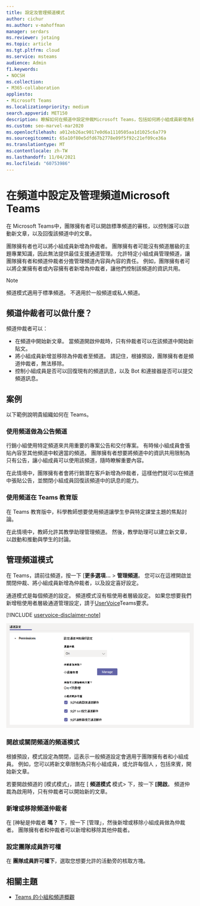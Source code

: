```yaml
---
title: 設定及管理頻道模式
author: cichur
ms.author: v-mahoffman
manager: serdars
ms.reviewer: jotaing
ms.topic: article
ms.tgt.pltfrm: cloud
ms.service: msteams
audience: Admin
f1.keywords:
- NOCSH
ms.collection:
- M365-collaboration
appliesto:
- Microsoft Teams
ms.localizationpriority: medium
search.appverid: MET150
description: 瞭解如何在頻道中設定仲裁Microsoft Teams，包括如何將小組成員新增為頻道仲裁者。
ms.custom: seo-marvel-mar2020
ms.openlocfilehash: a012eb26ac9017e0d6a1110505aa1d1025c6a779
ms.sourcegitcommit: 65a10f80e5dfd67b2778e09f5f92c21ef09ce36a
ms.translationtype: MT
ms.contentlocale: zh-TW
ms.lasthandoff: 11/04/2021
ms.locfileid: "60753986"
---
```

# <a name="set-up-and-manage-channel-moderation-in-microsoft-teams"></a>在頻道中設定及管理頻道Microsoft Teams

在 Microsoft Teams中，團隊擁有者可以開啟標準頻道的審核，以控制誰可以啟動新文章，以及回復該頻道中的文章。

團隊擁有者也可以將小組成員新增為仲裁者。 團隊擁有者可能沒有頻道層級的主題專業知識，因此無法提供最佳支援通道管理。 允許特定小組成員管理頻道，讓團隊擁有者和頻道仲裁者分擔管理頻道內容與內容的責任。 例如，團隊擁有者可以將企業擁有者或內容擁有者新增為仲裁者，讓他們控制該頻道的資訊共用。

> [!NOTE]
> 頻道模式適用于標準頻道。 不適用於一般頻道或私人頻道。

## <a name="what-can-a-channel-moderator-do"></a>頻道仲裁者可以做什麼？

頻道仲裁者可以：

- 在頻道中開始新文章。 當頻道開啟仲裁時，只有仲裁者可以在該頻道中開始新貼文。
- 將小組成員新增並移除為仲裁者至頻道。 請記住，根據預設，團隊擁有者是頻道仲裁者，無法移除。
- 控制小組成員是否可以回復現有的頻道訊息，以及 Bot 和連接器是否可以提交頻道訊息。

## <a name="scenarios"></a>案例

以下範例說明貴組織如何在 Teams。

### <a name="use-a-channel-as-an-announcement-channel"></a>使用頻道做為公告頻道

行銷小組使用特定頻道來共用重要的專案公告和交付專案。 有時候小組成員會張貼內容至其他頻道中較適當的頻道。 團隊擁有者想要將頻道中的資訊共用限制為只有公告，讓小組成員可以使用該頻道，隨時瞭解重要內容。

在此情境中，團隊擁有者會將行銷潛在客戶新增為仲裁者，這樣他們就可以在頻道中張貼公告，並關閉小組成員回復該頻道中的訊息的能力。

### <a name="use-a-channel-for-class-discussions-in-teams-for-education"></a>使用頻道在 Teams 教育版

在 Teams 教育版中，科學教師想要使用頻道讓學生參與特定課堂主題的焦點討論。

在此情境中，教師允許其教學助理管理頻道。 然後，教學助理可以建立新文章，以啟動和推動與學生的討論。

## <a name="manage-channel-moderation"></a>管理頻道模式

在 Teams，請前往頻道，按一下 [**更多選項...**  > **管理頻道**。 您可以在這裡開啟並關閉仲裁、將小組成員新增為仲裁者，以及設定喜好設定。

通道模式是每個頻道的設定。 頻道模式沒有租使用者層級設定。 如果您想要我們新增租使用者層級通道管理設定，請于[UserVoice](https://microsoftteams.uservoice.com/)Teams要求。

[!INCLUDE [uservoice-disclaimer-note](includes/uservoice-disclaimer-note.md)]

![管理 -channel-moderation-in-teams 的喜好設定。](media/manage-channel-moderation-in-teams-preferences.png)

### <a name="turn-on-or-turn-off-moderation-for-a-channel"></a>開啟或關閉頻道的頻道模式

根據預設，模式設定為關閉，這表示一般頻道設定會適用于團隊擁有者和小組成員。 例如，您可以將新文章限制為只有小組成員，或允許每個人 ，包括來賓，開始新文章。

若要開啟頻道的 [模式模式」，請在 [ **頻道模式** 模式> 下，按一下 **[開啟**。 頻道仲裁為啟用時，只有仲裁者可以開始新的文章。 

### <a name="add-or-remove-channel-moderators"></a>新增或移除頻道仲裁者

在 [神秘是仲裁者 **嗎？** 下，按一下 [管理」，然後新增或移除小組成員做為仲裁者。 團隊擁有者和仲裁者可以新增和移除其他仲裁者。  

### <a name="set-team-member-permissions"></a>設定團隊成員許可權

在 **團隊成員許可權下**，選取您想要允許的活動旁的核取方塊。

## <a name="related-topics"></a>相關主題

- [Teams 的小組和頻道概觀](teams-channels-overview.md)
